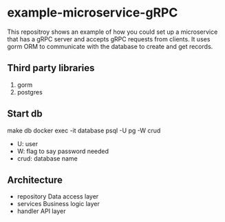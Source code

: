 # example-microservice-gRPC
This repositroy shows an example of how you could set up a microservice that has a gRPC server and accepts gRPC requests from clients. It uses gorm ORM to communicate with the database to create and get records.

## Third party libraries
1. gorm
2. postgres

## Start db
make db
docker exec -it database psql -U pg -W crud
- U: user
- W: flag to say password needed
- crud: database name

## Architecture
- repository
Data access layer
- services
Business logic layer
- handler
API layer
